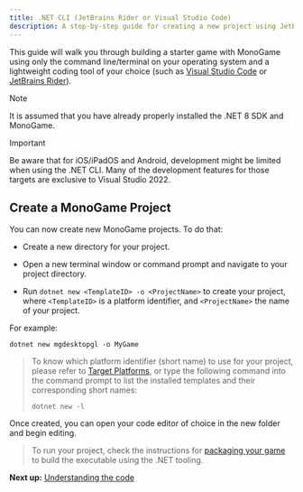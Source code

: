```yaml
---
title: .NET CLI (JetBrains Rider or Visual Studio Code)
description: A step-by-step guide for creating a new project using JetBrains Rider or Visual Studio Code.
---
```


This guide will walk you through building a starter game with MonoGame using only the command line/terminal on your operating system and a lightweight coding tool of your choice (such as [Visual Studio Code](https://code.visualstudio.com/) or [JetBrains Rider](https://www.jetbrains.com/rider/)).

> [!NOTE]
> It is assumed that you have already properly installed the .NET 8 SDK and MonoGame.

> [!IMPORTANT]
> Be aware that for iOS/iPadOS and Android, development might be limited when using the .NET CLI. Many of the development features for those targets are exclusive to Visual Studio 2022.

## Create a MonoGame Project

You can now create new MonoGame projects. To do that:

- Create a new directory for your project.

- Open a new terminal window or command prompt and navigate to your project directory.

- Run `dotnet new <TemplateID> -o <ProjectName>` to create your project, where `<TemplateID>` is a platform identifier, and `<ProjectName>` the name of your project.

For example:

```cli
dotnet new mgdesktopgl -o MyGame
```

> To know which platform identifier (short name) to use for your project, please refer to [Target Platforms](./platforms.md), or type the following command into the command prompt to list the installed templates and their corresponding short names:
>
> ```cli
> dotnet new -l
> ```

Once created, you can open your code editor of choice in the new folder and begin editing.

> To run your project, check the instructions for [packaging your game](./packaging_games.md) to build the executable using the .NET tooling.

**Next up:** [Understanding the code](3_understanding_the_code.md)
